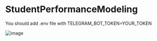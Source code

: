 # StudentPerformanceModeling

You should add .env file with TELEGRAM_BOT_TOKEN=YOUR_TOKEN

![image](https://github.com/user-attachments/assets/c2d93985-883b-4e58-94f7-a8bb1876832c)

